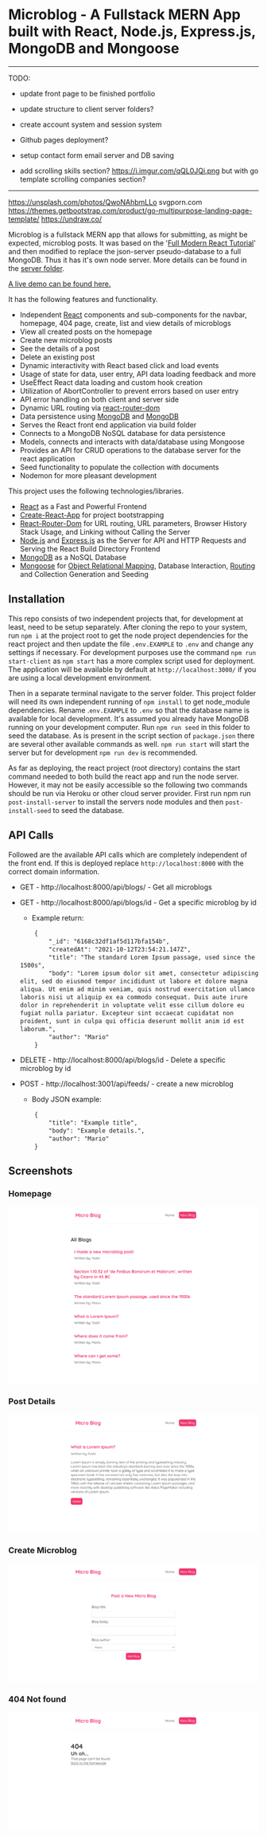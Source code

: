 # Microblog - A Fullstack MERN App built with React, Node.js, Express.js, MongoDB and Mongoose

---

TODO:

-   update front page to be finished portfolio

-   update structure to client server folders?
-   create account system and session system
-   Github pages deployment?
-   setup contact form email server and DB saving
-   add scrolling skills section? https://i.imgur.com/qQL0JQi.png but with go template scrolling companies section?

---

https://unsplash.com/photos/QwoNAhbmLLo
svgporn.com
https://themes.getbootstrap.com/product/go-multipurpose-landing-page-template/
https://undraw.co/

Microblog is a fullstack MERN app that allows for submitting, as might be expected, microblog posts. It was based on the '[Full Modern React Tutorial](https://www.youtube.com/playlist?list=PL4cUxeGkcC9gZD-Tvwfod2gaISzfRiP9d)' and then modified to replace the json-server pseudo-database to a full MongoDB. Thus it has it's own node server. More details can be found in the [server folder](https://github.com/DavidTunnell/microblog-react-router-mongodb-mongoose-node-express/tree/main/server).

[A live demo can be found here.](https://sheltered-river-02202.herokuapp.com/)

It has the following features and functionality.

-   Independent [React](https://reactjs.org/) components and sub-components for the navbar, homepage, 404 page, create, list and view details of microblogs
-   View all created posts on the homepage
-   Create new microblog posts
-   See the details of a post
-   Delete an existing post
-   Dynamic interactivity with React based click and load events
-   Usage of state for data, user entry, API data loading feedback and more
-   UseEffect React data loading and custom hook creation
-   Utilization of AbortController to prevent errors based on user entry
-   API error handling on both client and server side
-   Dynamic URL routing via [react-router-dom](https://www.npmjs.com/package/react-router-dom)
-   Data persistence using [MongoDB](https://www.mongodb.com/) and [MongoDB](https://www.mongodb.com/)
-   Serves the React front end application via build folder
-   Connects to a MongoDB NoSQL database for data persistence
-   Models, connects and interacts with data/database using Mongoose
-   Provides an API for CRUD operations to the database server for the react application
-   Seed functionality to populate the collection with documents
-   Nodemon for more pleasant development

This project uses the following technologies/libraries.

-   [React](https://reactjs.org/) as a Fast and Powerful Frontend
-   [Create-React-App](https://github.com/facebook/create-react-app) for project bootstrapping
-   [React-Router-Dom](https://www.npmjs.com/package/react-router-dom) for URL routing, URL parameters, Browser History Stack Usage, and Linking without Calling the Server
-   [Node.js](https://nodejs.org/en/) and [Express.js](https://expressjs.com/) as the Server for API and HTTP Requests and Serving the React Build Directory Frontend
-   [MongoDB](https://www.mongodb.com/) as a NoSQL Database
-   [Mongoose](https://mongoosejs.com/) for [Object Relational Mapping](https://en.wikipedia.org/wiki/Object%E2%80%93relational_mapping), Database Interaction, [Routing](https://expressjs.com/en/guide/routing.html) and Collection Generation and Seeding

## Installation

This repo consists of two independent projects that, for development at least, need to be setup separately. After cloning the repo to your system, run `npm i` at the project root to get the node project dependencies for the react project and then update the file `.env.EXAMPLE` to `.env` and change any settings if necessary. For development purposes use the command `npm run start-client` as `npm start` has a more complex script used for deployment. The application will be available by default at `http://localhost:3000/` if you are using a local development environment.

Then in a separate terminal navigate to the server folder. This project folder will need its own independent running of `npm install` to get node_module dependencies. Rename .`env.EXAMPLE` to `.env` so that the database name is available for local development. It's assumed you already have MongoDB running on your development computer. Run `npm run seed` in this folder to seed the database. As is present in the script section of `package.json` there are several other available commands as well. `npm run start` will start the server but for development `npm run dev` is recommended.

As far as deploying, the react project (root directory) contains the start command needed to both build the react app and run the node server. However, it may not be easily accessible so the following two commands should be run via Heroku or other cloud server provider. First run npm run `post-install-server` to install the servers node modules and then `post-install-seed` to seed the database.

## API Calls

Followed are the available API calls which are completely independent of the front end. If this is deployed replace `http://localhost:8000` with the correct domain information.

-   GET - http://localhost:8000/api/blogs/ - Get all microblogs
-   GET - http://localhost:8000/api/blogs/id - Get a specific microblog by id
    -   Example return:
    ```
        {
            "_id": "6168c32df1af5d117bfa154b",
            "createdAt": "2021-10-12T23:54:21.147Z",
            "title": "The standard Lorem Ipsum passage, used since the 1500s",
            "body": "Lorem ipsum dolor sit amet, consectetur adipiscing elit, sed do eiusmod tempor incididunt ut labore et dolore magna aliqua. Ut enim ad minim veniam, quis nostrud exercitation ullamco laboris nisi ut aliquip ex ea commodo consequat. Duis aute irure dolor in reprehenderit in voluptate velit esse cillum dolore eu fugiat nulla pariatur. Excepteur sint occaecat cupidatat non proident, sunt in culpa qui officia deserunt mollit anim id est laborum.",
            "author": "Mario"
        }
    ```
-   DELETE - http://localhost:8000/api/blogs/id - Delete a specific microblog by id
-   POST - http://localhost:3001/api/feeds/ - create a new microblog

    -   Body JSON example:

    ```
        {
            "title": "Example title",
            "body": "Example details.",
            "author": "Mario"
        }
    ```

## Screenshots

### Homepage

![Homepage](./assets/homepage.png)

### Post Details

![Post Details](./assets/details.png)

### Create Microblog

![Create Microblog](./assets/create.png)

### 404 Not found

![404 Not found](./assets/404.png)
